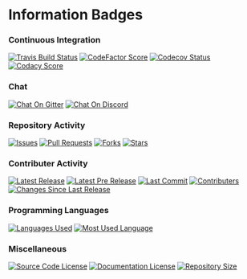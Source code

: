# Information Badges

### Continuous Integration

[![Travis Build Status](https://img.shields.io/travis/Richienb/ROS-Code.svg?longCache=true&style=for-the-badge&logo=travis&label=Travis%20Build)](https://travis-ci.org/Richienb/ROS-Code)
[![CodeFactor Score](https://www.codefactor.io/repository/github/richienb/ros-code/badge?longCache=true&style=for-the-badge&label=CodeFactor%20Score)](https://www.codefactor.io/repository/github/richienb/ros-code)
[![Codecov Status](https://img.shields.io/codecov/c/github/Richienb/ROS-Code.svg?longCache=true&style=for-the-badge&label=Code%20Coverage)](https://codecov.io/gh/Richienb/ROS-Code) 
[![Codacy Score](https://img.shields.io/codacy/grade/89a04d97a3b348869c1d2eb3768bfc35.svg?longCache=true&style=for-the-badge&label=Codacy%20Score)](https://app.codacy.com/project/Richienb/ROS-Code/dashboard)

### Chat

[![Chat On Gitter](https://img.shields.io/gitter/room/Richienb/ROS-Code.svg?longCache=true&style=for-the-badge&logo=gitter-white&label=Gitter%20Members%20Online)](https://gitter.im/ROS-Code)
[![Chat On Discord](https://img.shields.io/discord/461977906156142601.svg?longCache=true&style=for-the-badge&logo=discord&label=Discord%20Members%20Online)](https://discordapp.com/invite/KevXkP7)

### Repository Activity

[![Issues](https://img.shields.io/github/issues/Richienb/ROS-Code.svg?longCache=true&style=for-the-badge&logo=github&label=GitHub%20Issues)](https://github.com/Richienb/ROS-Code/issues)
[![Pull Requests](https://img.shields.io/github/issues-pr/Richienb/ROS-Code.svg?longCache=true&style=for-the-badge&logo=github&label=GitHub%20Pull%20Requests)](https://github.com/Richienb/ROS-Code/pulls)
[![Forks](https://img.shields.io/github/forks/Richienb/ROS-Code.svg?longCache=true&style=for-the-badge&logo=github&label=GitHub%20Forks)](https://github.com/Richienb/ROS-Code/network)
[![Stars](https://img.shields.io/github/stars/Richienb/ROS-Code.svg?longCache=true&style=for-the-badge&logo=github&label=GitHub%20Stars)](https://github.com/Richienb/ROS-Code/stargazers)

### Contributer Activity

[![Latest Release](https://img.shields.io/github/release/Richienb/ROS-Code.svg?longCache=true&style=for-the-badge&logo=github&label=Latest%20Release)](https://github.com/Richienb/ROS-Code/releases)
[![Latest Pre Release](https://img.shields.io/github/release/Richienb/ROS-Code/all.svg?longCache=true&style=for-the-badge&logo=github&label=Latest%20Pre%20Release)](https://github.com/Richienb/ROS-Code/releases)
[![Last Commit](https://img.shields.io/github/last-commit/Richienb/ROS-Code.svg?longCache=true&style=for-the-badge&logo=github&label=Most%20Recent%20Change)](https://github.com/Richienb/ROS-Code/commits/master)
[![Contributers](https://img.shields.io/github/contributors/Richienb/ROS-Code.svg?longCache=true&style=for-the-badge&logo=github&label=GitHub%20Contributers)](https://github.com/Richienb/ROS-Code/graphs/contributors)
[![Changes Since Last Release](https://img.shields.io/github/commits-since/Richienb/ROS-Code/latest.svg?longCache=true&style=for-the-badge&logo=github&label=Changes%20Since%20Last%20Release)](https://github.com/Richienb/ROS-Code/commits/master)

### Programming Languages

[![Languages Used](https://img.shields.io/github/languages/count/Richienb/ROS-Code.svg?longCache=true&style=for-the-badge&label=Languages%20Used)](https://github.com/Richienb/ROS-Code/search?l=Python)
[![Most Used Language](https://img.shields.io/github/languages/top/Richienb/ROS-Code.svg?longCache=true&style=for-the-badge)](https://github.com/Richienb/ROS-Code/search?l=Python)

### Miscellaneous

[![Source Code License](https://img.shields.io/github/license/Richienb/ROS-Code.svg?longCache=true&style=for-the-badge&label=Source%20Code%20License)](https://github.com/Richienb/ROS-Code/blob/master/LICENSE)
[![Documentation License](https://img.shields.io/badge/Documentation%20License-CC%20BY%203.0-lightgrey.svg?longCache=true&style=for-the-badge)](https://github.com/Richienb/ROS-Code/blob/master/docs/LICENSE.md)
[![Repository Size](https://img.shields.io/github/repo-size/Richienb/ROS-Code.svg?longCache=true&style=for-the-badge&logo=github&label=Repository%20Size)](https://github.com/Richienb/ROS-Code)
